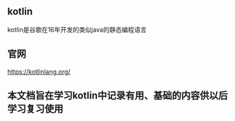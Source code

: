 ## kotlin
kotlin是谷歌在16年开发的类似java的静态编程语言
## 官网
https://kotlinlang.org/
## 本文档旨在学习kotlin中记录有用、基础的内容供以后学习复习使用
